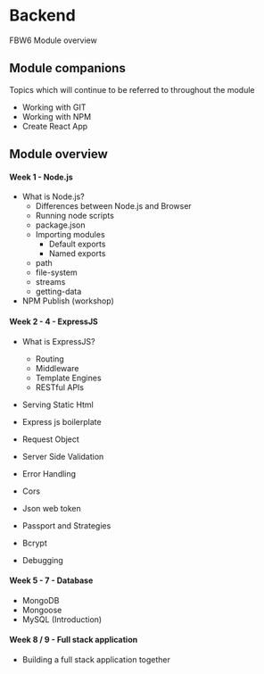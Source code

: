 # Backend

FBW6 Module overview

## Module companions

Topics which will continue to be referred to throughout the module

- Working with GIT
- Working with NPM
- Create React App

## Module overview

#### Week 1 - Node.js

+ What is Node.js?
    - Differences between Node.js and Browser
    - Running node scripts
    - package.json
    - Importing modules
        + Default exports
        + Named exports
     - path
     - file-system
     - streams
     - getting-data
+ NPM Publish (workshop)

#### Week 2 - 4 - ExpressJS

+ What is ExpressJS?
    - Routing
    - Middleware
    - Template Engines
    - RESTful APIs
  
+ Serving Static Html
+ Express js boilerplate 
+ Request Object
+ Server Side Validation
+ Error Handling
+ Cors
+ Json web token
+ Passport and Strategies
+ Bcrypt
+ Debugging

#### Week 5 - 7 - Database

+ MongoDB
+ Mongoose
+ MySQL (Introduction)

#### Week 8 / 9 - Full stack application

+ Building a full stack application together
